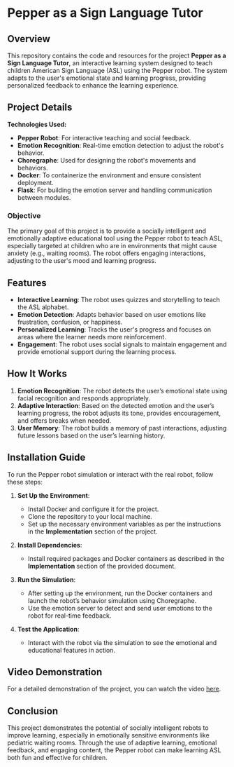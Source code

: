 # Pepper as a Sign Language Tutor

## Overview
This repository contains the code and resources for the project **Pepper as a Sign Language Tutor**, an interactive learning system designed to teach children American Sign Language (ASL) using the Pepper robot. The system adapts to the user's emotional state and learning progress, providing personalized feedback to enhance the learning experience.

## Project Details

**Technologies Used:**
- **Pepper Robot**: For interactive teaching and social feedback.
- **Emotion Recognition**: Real-time emotion detection to adjust the robot's behavior.
- **Choregraphe**: Used for designing the robot's movements and behaviors.
- **Docker**: To containerize the environment and ensure consistent deployment.
- **Flask**: For building the emotion server and handling communication between modules.

### Objective
The primary goal of this project is to provide a socially intelligent and emotionally adaptive educational tool using the Pepper robot to teach ASL, especially targeted at children who are in environments that might cause anxiety (e.g., waiting rooms). The robot offers engaging interactions, adjusting to the user's mood and learning progress.

## Features
- **Interactive Learning**: The robot uses quizzes and storytelling to teach the ASL alphabet.
- **Emotion Detection**: Adapts behavior based on user emotions like frustration, confusion, or happiness.
- **Personalized Learning**: Tracks the user's progress and focuses on areas where the learner needs more reinforcement.
- **Engagement**: The robot uses social signals to maintain engagement and provide emotional support during the learning process.

## How It Works
1. **Emotion Recognition**: The robot detects the user’s emotional state using facial recognition and responds appropriately.
2. **Adaptive Interaction**: Based on the detected emotion and the user’s learning progress, the robot adjusts its tone, provides encouragement, and offers breaks when needed.
3. **User Memory**: The robot builds a memory of past interactions, adjusting future lessons based on the user’s learning history.

## Installation Guide
To run the Pepper robot simulation or interact with the real robot, follow these steps:

1. **Set Up the Environment**:
   - Install Docker and configure it for the project.
   - Clone the repository to your local machine.
   - Set up the necessary environment variables as per the instructions in the **Implementation** section of the project.

2. **Install Dependencies**:
   - Install required packages and Docker containers as described in the **Implementation** section of the provided document.

3. **Run the Simulation**:
   - After setting up the environment, run the Docker containers and launch the robot’s behavior simulation using Choregraphe.
   - Use the emotion server to detect and send user emotions to the robot for real-time feedback.

4. **Test the Application**:
   - Interact with the robot via the simulation to see the emotional and educational features in action.

## Video Demonstration
For a detailed demonstration of the project, you can watch the video [here](https://drive.google.com/file/d/1apxcB2KAfgXgDWy63HMpaE3XsyotUcog/view?usp=drive_link).


## Conclusion
This project demonstrates the potential of socially intelligent robots to improve learning, especially in emotionally sensitive environments like pediatric waiting rooms. Through the use of adaptive learning, emotional feedback, and engaging content, the Pepper robot can make learning ASL both fun and effective for children.


